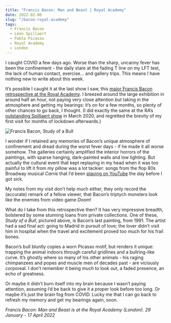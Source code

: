 ```yaml
---
title: "Francis Bacon: Man and Beast | Royal Academy"
date: 2022-02-06
slug: "/bacon-royal-academy"
tags:
  - Francis Bacon
  - Léon Spillaert
  - Pablo Picasso
  - Royal Academy
  - London
---
```


I caught COVID a few days ago. Worse than the sharp, uncanny fever has been the confinement - the daily stare at the fading T line on my LFT test, the lack of human contact, exercise… and gallery trips. This means I have nothing new to write about this week.

It’s possible I caught it at the last show I saw, this [major Francis Bacon retrospective at the Royal Academy](https://www.royalacademy.org.uk/exhibition/francis-bacondemy). I breezed around the large exhibition in around half an hour, not paying very close attention but taking in the atmosphere and getting my bearings: it’s on for a few months, so plenty of other chances to go back, I thought. (I did exactly the same at the RA’s [outstanding Spilliaert show](/spilliaert-royal-academy) in March 2020, and regretted the brevity of my first visit for months of lockdown afterwards.)

![Francis Bacon, Study of a Bull](/bacon-royal-academy-1.jpeg)

I wonder if I retained any memories of Bacon’s unique atmosphere of confinement and dread during the worst fever days - if he made it all worse somehow. The galleries certainly amplified the interior horrors of the paintings, with sparse hanging, dark-painted walls and low lighting. But actually the cultural event that kept replaying in my head when it was too painful to lift it from my pillow was a lot tackier: songs from the flop 80s Broadway musical *Carrie* that I’d been [playing on YouTube](https://www.youtube.com/watch?v=kBV6-tmKlfM) the day before I got sick.

My notes from my visit don’t help much either, they only record the (accurate) remark of a fellow viewer, that Bacon’s triptych monsters look like the enemies from video game *Doom*!

What do I take from this retrospective then? It has very impressive breadth, bolstered by some stunning loans from private collections. One of these, *Study of a Bull*, pictured above, is Bacon’s last painting, from 1991. The artist had a sad final act: going to Madrid in pursuit of love; the lover didn’t visit him in hospital when the travel and excitement proved too much for his frail bones.

Bacon’s bull bluntly copies a worn Picasso motif, but renders it unique: trapping the animal indoors through careful gridlines and a bullring-like curve. It’s ghostly where so many of his other animals - his raging chimpanzees and popes and muscle men of decades past - are viciously corporeal. I don’t remember it being much to look out, a faded presence, an echo of greatness.

Or maybe it didn’t burn itself into my brain because I wasn’t paying attention, assuming I’d be back to give it a proper look before too long. Or maybe it’s just the brain fog from COVID. Lucky me that I can go back to refresh my memory and get my bearings again, soon.

*Francis Bacon: Man and Beast is at the Royal Academy (London). 29 January - 17 April 2022*
